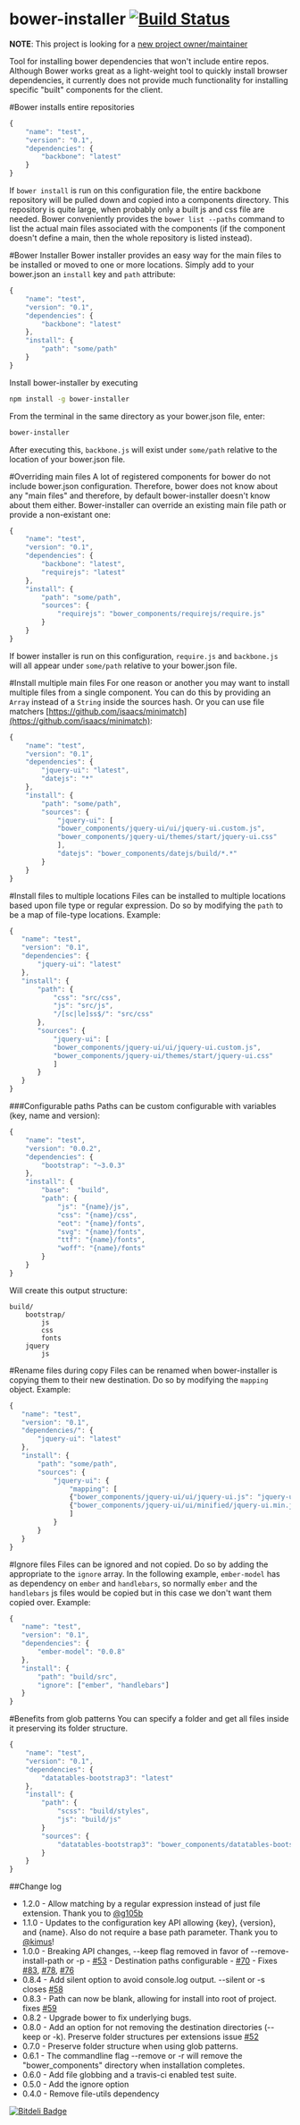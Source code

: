bower-installer [![Build Status](https://travis-ci.org/blittle/bower-installer.png?branch=master)](https://travis-ci.org/blittle/bower-installer)
===============
**NOTE**: This project is looking for a [new project owner/maintainer](https://github.com/blittle/bower-installer/issues/149)


Tool for installing bower dependencies that won't include entire repos. Although Bower works great
as a light-weight tool to quickly install browser dependencies, it currently does not provide much
functionality for installing specific "built" components for the client.

#Bower installs entire repositories

```javascript
{
    "name": "test",
    "version": "0.1",
    "dependencies": {
        "backbone": "latest"
    }
}
```
If `bower install` is run on this configuration file, the entire backbone repository will be pulled down
and copied into a components directory. This repository is quite large, when probably only a built js and css
file are needed.  Bower conveniently provides the `bower list --paths` command to list the actual main files associated
with the components (if the component doesn't define a main, then the whole repository is listed instead).

#Bower Installer
Bower installer provides an easy way for the main files to be installed or moved to one or more locations. Simply add to
your bower.json an `install` key and `path` attribute:

```javascript
{
    "name": "test",
    "version": "0.1",
    "dependencies": {
        "backbone": "latest"
    },
    "install": {
        "path": "some/path"
    }
}
```

Install bower-installer by executing

```bash
npm install -g bower-installer
```

From the terminal in the same directory as your bower.json file, enter:
```bash
bower-installer
```

After executing this, `backbone.js` will exist under `some/path` relative to the location of your
bower.json file.

#Overriding main files
A lot of registered components for bower do not include bower.json configuration. Therefore, bower does not know
about any "main files" and therefore, by default bower-installer doesn't know about them either. Bower-installer
can override an existing main file path or provide a non-existant one:

```javascript
{
    "name": "test",
    "version": "0.1",
    "dependencies": {
        "backbone": "latest",
        "requirejs": "latest"
    },
    "install": {
        "path": "some/path",
        "sources": {
            "requirejs": "bower_components/requirejs/require.js"
        }
    }
}
```
If bower installer is run on this configuration, `require.js` and `backbone.js` will all appear under
`some/path` relative to your bower.json file. 

#Install multiple main files
For one reason or another you may want to install multiple files from a single component. You can do this by providing
an `Array` instead of a `String` inside the sources hash. Or you can use file matchers [https://github.com/isaacs/minimatch](https://github.com/isaacs/minimatch):

```javascript
{
    "name": "test",
    "version": "0.1",
    "dependencies": {
        "jquery-ui": "latest",
        "datejs": "*"
    },
    "install": {
        "path": "some/path",
        "sources": {
            "jquery-ui": [
            "bower_components/jquery-ui/ui/jquery-ui.custom.js",
            "bower_components/jquery-ui/themes/start/jquery-ui.css"
            ],
            "datejs": "bower_components/datejs/build/*.*"
        }
    }
}
```

#Install files to multiple locations
Files can be installed to multiple locations based upon file type or regular expression. Do so by modifying the `path` to be a map of file-type
 locations. Example:
 ```javascript
 {
    "name": "test",
    "version": "0.1",
    "dependencies": {
        "jquery-ui": "latest"
    },
    "install": {
        "path": {
            "css": "src/css",
            "js": "src/js",
            "/[sc|le]ss$/": "src/css"
        },
        "sources": {
            "jquery-ui": [
            "bower_components/jquery-ui/ui/jquery-ui.custom.js",
            "bower_components/jquery-ui/themes/start/jquery-ui.css"
            ]
        }
    }
}
```

###Configurable paths
Paths can be custom configurable with variables (key, name and version):
```javascript
{
    "name": "test",
    "version": "0.0.2",
    "dependencies": {
        "bootstrap": "~3.0.3"
    },
    "install": {
        "base":  "build",
        "path": {
            "js": "{name}/js",
            "css": "{name}/css",
            "eot": "{name}/fonts",
            "svg": "{name}/fonts",
            "ttf": "{name}/fonts",
            "woff": "{name}/fonts"
        }       
    }
}
```

Will create this output structure:
```
build/
    bootstrap/
        js
        css
        fonts
    jquery
        js
```

#Rename files during copy
Files can be renamed when bower-installer is copying them to their new destination. Do so by modifying the `mapping` object. Example:
 ```javascript
 {
    "name": "test",
    "version": "0.1",
    "dependencies/": {
        "jquery-ui": "latest"
    },
    "install": {
        "path": "some/path",
        "sources": {
            "jquery-ui": {
                "mapping": [
                {"bower_components/jquery-ui/ui/jquery-ui.js": "jquery-ui.js"},
                {"bower_components/jquery-ui/ui/minified/jquery-ui.min.js": "jquery-ui-min-new-name.js"}
                ]
            }
        }
    }
}
```

#Ignore files
Files can be ignored and not copied. Do so by adding the appropriate  to the `ignore` array. In the following example, `ember-model` has as dependency on `ember` and `handlebars`, so normally `ember` and the `handlebars` js files would be copied but in this case we don't want them copied over. Example:
 ```javascript
 {
    "name": "test",
    "version": "0.1",
    "dependencies": {
        "ember-model": "0.0.8"
    },
    "install": {
        "path": "build/src",
        "ignore": ["ember", "handlebars"]
    }
}
```

#Benefits from glob patterns
You can specify a folder and get all files inside it preserving its folder structure.

```javascript
{
    "name": "test",
    "version": "0.1",
    "dependencies": {
        "datatables-bootstrap3": "latest"
    },
    "install": {
        "path": {
            "scss": "build/styles",
            "js": "build/js"
        }
        "sources": {
            "datatables-bootstrap3": "bower_components/datatables-bootstrap3/BS3/assets/**"
        }
    }
}
```

##Change log
 - 1.2.0 - Allow matching by a regular expression instead of just file extension. Thank you to [@g105b](https://github.com/blittle/bower-installer/pull/101)
 - 1.1.0 - Updates to the configuration key API allowing {key}, {version}, and {name}. Also do not require a base path parameter. Thank you to [@kimus](http://github.com/blittle/bower-installer/pull/96)!
 - 1.0.0 - Breaking API changes, --keep flag removed in favor of --remove-install-path or -p - [#53](https://github.com/blittle/bower-installer/issues/53)
         - Destination paths configurable - [#70](https://github.com/blittle/bower-installer/pull/70)
         - Fixes [#83](https://github.com/blittle/bower-installer/pull/83), [#78](https://github.com/blittle/bower-installer/pull/78), [#76](https://github.com/blittle/bower-installer/pull/76)
 - 0.8.4 - Add silent option to avoid console.log output. --silent or -s closes [#58](https://github.com/blittle/bower-installer/pull/58)
 - 0.8.3 - Path can now be blank, allowing for install into root of project. fixes [#59](https://github.com/blittle/bower-installer/pull/59)
 - 0.8.2 - Upgrade bower to fix underlying bugs.
 - 0.8.0 - Add an option for not removing the destination directories (--keep or -k). Preserve folder structures per extensions issue [#52](https://github.com/blittle/bower-installer/pull/52)
 - 0.7.0 - Preserve folder structure when using glob patterns.
 - 0.6.1 - The commandline flag --remove or -r will remove the "bower_components" directory when installation completes.
 - 0.6.0 - Add file globbing and a travis-ci enabled test suite.
 - 0.5.0 - Add the ignore option
 - 0.4.0 - Remove file-utils dependency



[![Bitdeli Badge](https://d2weczhvl823v0.cloudfront.net/blittle/bower-installer/trend.png)](https://bitdeli.com/free "Bitdeli Badge")

